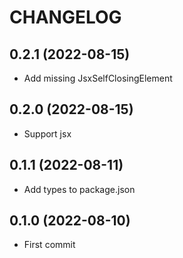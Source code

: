# CHANGELOG

## 0.2.1 (2022-08-15)

* Add missing JsxSelfClosingElement

## 0.2.0 (2022-08-15)

* Support jsx

## 0.1.1 (2022-08-11)

* Add types to package.json

## 0.1.0 (2022-08-10)

* First commit
